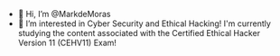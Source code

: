 - 👋 Hi, I’m @MarkdeMoras
- 👀 I’m interested in Cyber Security and Ethical Hacking!
I'm currently studying the content associated with the Certified Ethical Hacker Version 11 (CEHV11) Exam!

